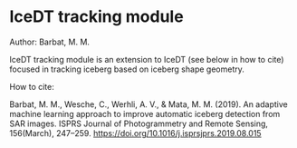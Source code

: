 # IceDT tracking module

Author: Barbat, M. M.

IceDT tracking module is an extension to IceDT (see below in how to cite) focused in tracking iceberg based on iceberg shape geometry.

How to cite:

Barbat, M. M., Wesche, C., Werhli, A. V., & Mata, M. M. (2019). An adaptive machine learning approach to improve automatic iceberg detection from SAR images. ISPRS Journal of Photogrammetry and Remote Sensing, 156(March), 247–259. https://doi.org/10.1016/j.isprsjprs.2019.08.015
